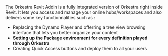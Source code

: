 The Orkestra Revit Addin is a fully integrated version of Orkestra right inside Revit. It lets you access and manage your online hubs/workspaces and also delivers some key functionnalities such as : 
* Replacing the Dynamo Player and offerring a tree view browsing interface that lets you better organize your content
* **Setting up the Package environment for every definition played through Orkestra**
* Creating Quick Access buttons and deploy them to all your users